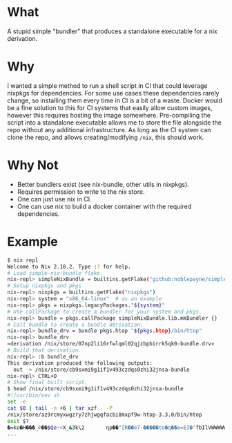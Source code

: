 # What
A stupid simple "bundler" that produces a standalone executable for a nix derivation.

# Why
I wanted a simple method to run a shell script in CI that could leverage nixpkgs for dependencies. For some use cases these dependencies rarely change, so installing them every time in CI is a bit of a waste. Docker would be a fine solution to this for CI systems that easily allow custom images, however this requires hosting the image somewhere. Pre-compiling the script into a standalone executable allows me to store the file alongside the repo without any additional infrastructure. As long as the CI system can clone the repo, and allows creating/modifying `/nix`, this should work.

# Why Not
- Better bundlers exist (see nix-bundle, other utils in nixpkgs).
- Requires permission to write to the nix store.
- One can just use nix in CI.
- One can use nix to build a docker container with the required dependencies.

# Example
```bash
$ nix repl
Welcome to Nix 2.18.2. Type :? for help.
# Load simple-nix-bundle flake.
nix-repl> simpleNixBundle = builtins.getFlake("github:noblepayne/simple-nix-bundle") 
# Setup nixpkgs and pkgs
nix-repl> nixpkgs = builtins.getFlake("nixpkgs")                                     
nix-repl> system = "x86_64-linux"  # as an example                                                    
nix-repl> pkgs = nixpkgs.legacyPackages."${system}"                                  
# Use callPackage to create a bundler for your system and pkgs.
nix-repl> bundle = pkgs.callPackage simpleNixBundle.lib.mkBundler {}
# Call bundle to create a bundle derivation.
nix-repl> bundle_drv = bundle pkgs.htop "${pkgs.htop}/bin/htop"
nix-repl> bundle_drv
«derivation /nix/store/07np2li16rfwlqml02qjzbpbirrk5qk0-bundle.drv»
# Build that derivation.
nix-repl> :b bundle_drv
This derivation produced the following outputs:
  out -> /nix/store/cb9sxmi9g1if1v493czdqs0zhi32jnsa-bundle
nix-repl> CTRL+D
# Show final built script.
$ head /nix/store/cb9sxmi9g1if1v493czdqs0zhi32jnsa-bundle
#!/usr/bin/env sh
set -e
cat $0 | tail -n +6 | tar xzf - -P
/nix/store/az9rcmyxwgzry7zhjwgqfacbi8mxpf9w-htop-3.3.0/bin/htop
exit $?
�=ko�H���_ѷ��$Qo˓<X_&3k\2       ƞp��"[R��e7-�����to�գ��e=EI�"fbIlVWWWWWUW
...
